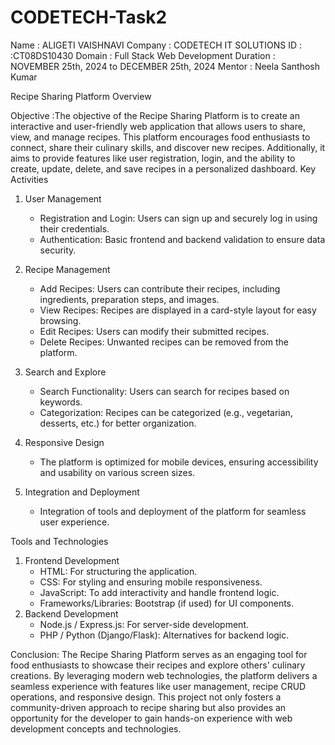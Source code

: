 # CODETECH-Task2
Name : ALIGETI VAISHNAVI
Company : CODETECH IT SOLUTIONS
ID : :CT08DS10430
Domain : Full Stack Web Development
Duration : NOVEMBER 25th, 2024 to DECEMBER 25th, 2024
Mentor : Neela Santhosh Kumar 

 Recipe Sharing Platform Overview

Objective :The objective of the Recipe Sharing Platform is to create an interactive and user-friendly web application that allows users to share, view, and manage recipes. This platform encourages food enthusiasts to connect, share their culinary skills, and discover new recipes. Additionally, it aims to provide features like user registration, login, and the ability to create, update, delete, and save recipes in a personalized dashboard.
Key Activities 

1. User Management
   - Registration and Login: Users can sign up and securely log in using their credentials.  
   - Authentication: Basic frontend and backend validation to ensure data security.

2. Recipe Management
   - Add Recipes: Users can contribute their recipes, including ingredients, preparation steps, and images.  
   - View Recipes: Recipes are displayed in a card-style layout for easy browsing.  
   - Edit Recipes: Users can modify their submitted recipes.  
   - Delete Recipes: Unwanted recipes can be removed from the platform.

3. Search and Explore 
   - Search Functionality: Users can search for recipes based on keywords.  
   - Categorization: Recipes can be categorized (e.g., vegetarian, desserts, etc.) for better organization.

4. Responsive Design  
   - The platform is optimized for mobile devices, ensuring accessibility and usability on various screen sizes.

5. Integration and Deployment  
   - Integration of tools and deployment of the platform for seamless user experience.

Tools and Technologies  
1. Frontend Development  
   - HTML: For structuring the application.  
   - CSS: For styling and ensuring mobile responsiveness.  
   - JavaScript: To add interactivity and handle frontend logic.  
   - Frameworks/Libraries: Bootstrap (if used) for UI components.
2. Backend Development
   - Node.js / Express.js: For server-side development.  
   - PHP / Python (Django/Flask): Alternatives for backend logic.  

Conclusion:
The Recipe Sharing Platform serves as an engaging tool for food enthusiasts to showcase their recipes and explore others' culinary creations. By leveraging modern web technologies, the platform delivers a seamless experience with features like user management, recipe CRUD operations, and responsive design. This project not only fosters a community-driven approach to recipe sharing but also provides an opportunity for the developer to gain hands-on experience with web development concepts and technologies.  
